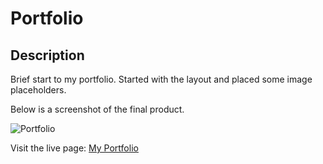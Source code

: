 # Portfolio

## Description

Brief start to my portfolio.
Started with the layout and placed some image placeholders.

Below is a screenshot of the final product.

![Portfolio](assets/images/portfolio.JPG)

Visit the live page: [My Portfolio](https://ticonetster.github.io/Portfolio/)
